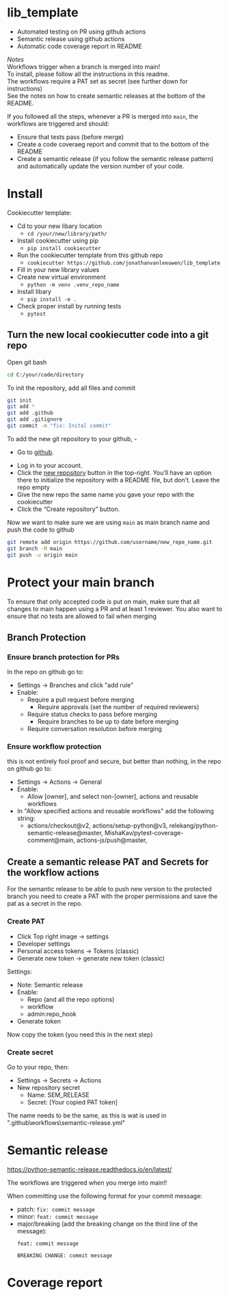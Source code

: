 # lib_template
* Automated testing on PR using github actions
* Semantic release using github actions
* Automatic code coverage report in README

*Notes*  
Workflows trigger when a branch is merged into main!  
To install, please follow all the instructions in this readme.  
The workflows require a PAT set as secret (see further down for instructions)  
See the notes on how to create semantic releases at the bottom of the README.     
  
If you followed all the steps, whenever a PR is merged into `main`, the workflows are triggered and should:
* Ensure that tests pass (before merge)
* Create a code coveraeg report and commit that to the bottom of the README
* Create a semantic release (if you follow the semantic release pattern) and automatically update the version number of your code.


# Install
Cookiecutter template:
* Cd to your new libary location
  * `cd /your/new/library/path/`
* Install cookiecutter using pip
  * `pip install cookiecutter`
* Run the cookiecutter template from this github repo
  * `cookiecutter https://github.com/jonathanvanleeuwen/lib_template`
* Fill in your new library values
* Create new virtual environment
  *  `python -m venv .venv_repo_name`
* Install libary
  *  `pip install -e .`
* Check proper install by running tests
  * `pytest`

## Turn the new local cookiecutter code into a git repo

Open git bash 
```bash
cd C:/your/code/directory
```
To init the repository, add all files and commit
```bash
git init
git add *
git add .github
git add .gitignore
git commit -m "fix: Inital commit"
```

To add the new git repository to your github, -
*  Go to [github](https://github.com/).
-  Log in to your account.
-  Click the [new repository](https://github.com/new) button in the top-right. You’ll have an option there to initialize the repository with a README file, but don’t. Leave the repo empty
- Give the new repo the same name you gave your repo with the cookiecutter
-  Click the “Create repository” button.

Now we want to make sure we are using `main` as main branch name and push the code to github
```bash
git remote add origin https://github.com/username/new_repo_name.git
git branch -M main
git push -u origin main
```

# Protect your main branch
To ensure that only accepted code is put on main, make sure that all changes to main happen using a PR and at least 1
reviewer.
You also want to ensure that no tests are allowed to fail when merging

## Branch Protection
### Ensure branch protection for PRs
In the repo on github go to:
* Settings -> Branches and click "add rule"
* Enable:
  * Require a pull request before merging
    * Require approvals (set the number of required reviewers)
  * Require status checks to pass before merging
    * Require branches to be up to date before merging
  * Require conversation resolution before merging

### Ensure workflow protection
this is not entirely fool proof and secure, but better than nothing, in the repo on github go to:
* Settings -> Actions -> General
* Enable:
  * Allow [owner], and select non-[owner], actions and reusable workflows
* In "Allow specified actions and reusable workflows" add the following string:
  * actions/checkout@v2,
actions/setup-python@v3,
relekang/python-semantic-release@master,
MishaKav/pytest-coverage-comment@main,
actions-js/push@master,

## Create a semantic release PAT and Secrets for the workflow actions
For the semantic release to be able to push new version to the protected branch you need to
create a PAT with the proper permissions and save the pat as a secret in the repo.

### Create PAT
* Click Top right image -> settings
* Developer settings
* Personal access tokens -> Tokens (classic)
* Generate new token -> generate new token (classic)

Settings:
* Note: Semantic release
* Enable:
  * Repo (and all the repo options)
  * workflow
  * admin:repo_hook
* Generate token

Now copy the token (you need this in the next step)

### Create secret
Go to your repo, then:
* Settings -> Secrets -> Actions
* New repository secret
  * Name: SEM_RELEASE
  * Secret: [Your copied PAT token]

The name needs to be the same, as this is wat is used in ".github\workflows\semantic-release.yml"


# Semantic release
https://python-semantic-release.readthedocs.io/en/latest/

The workflows are triggered when you merge into main!!

When committing use the following format for your commit message:
* patch:
  `fix: commit message`
* minor:
  `feat: commit message`
* major/breaking (add the breaking change on the third  line of the message):
    ```
    feat: commit message

    BREAKING CHANGE: commit message
    ```

# Coverage report
<!-- Pytest Coverage Comment:Begin -->
<!-- Pytest Coverage Comment:End -->
